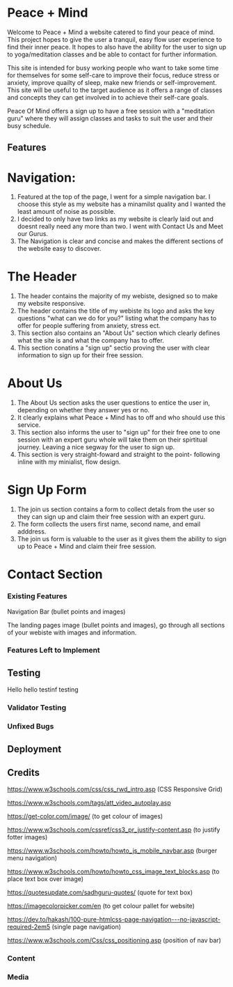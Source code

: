 # Peace + Mind

Welcome to Peace + Mind a website catered to find your peace of mind. This project hopes to give the user a tranquil, easy flow user experience to find their inner peace. It hopes to also have the ability for the user to sign up to yoga/meditation classes and be able to contact for further information. 

This site is intended for busy working people who want to take some time for themselves for some self-care to improve their focus, reduce stress or anxiety, improve quailty of sleep, make new friends or self-improvement. This site will be useful to the target audience as it offers a range of classes and concepts they can get involved in to achieve their self-care goals. 

Peace Of Mind offers a sign up to have a free session with a "meditation guru" where they will assign classes and tasks to suit the user and their busy schedule. 

## Features
# Navigation:

1. Featured at the top of the page, I went for a simple navigation bar. I choose this style as my website has a minamilst quality and I wanted the least amount of noise as possible.
2. I decided to only have two links as my website is clearly laid out and doesnt really need any more than two. I went with Contact Us and Meet our Gurus.
3. The Navigation is clear and concise and makes the different sections of the website easy to discover. 

# The Header

1. The header contains the majority of my webiste, designed so to make my website responsive.
2. The header contains the title of my webiste its logo and asks the key questions "what can we do for you?" listing what the company has to offer for people suffering from anxiety, stress ect.  
3. This section also contains an "About Us" section which clearly defines what the site is and what the company has to offer. 
4. This section conatins a "sign up" sectio proving the user with clear information to sign up for their free session. 

# About Us

1. The About Us section asks the user questions to entice the user in, depending on whether they answer yes or no. 
2. It clearly explains what Peace + Mind has to off and who should use this service. 
3. This section also informs the user to "sign up" for their free one to one session with an expert guru whole will take them on their spirtitual journey. Leaving a nice segway for the user to sign up. 
4. This section is very straight-foward and straight to the point- following inline with my minialist, flow design. 

# Sign Up Form

1. The join us section contains a form to collect detals from the user so they can sign up and claim their free session with an expert guru. 
2. The form collects the users first name, second name, and email adddress. 
3. The join us form is valuable to the user as it gives them the ability to sign up to Peace + Mind and claim their free session. 

# Contact Section


### Existing Features

Navigation Bar (bullet points and images)

The landing pages image (bullet points and images), go through all sections of your webiste with images and information. 

### Features Left to Implement

## Testing

Hello hello testinf testing

### Validator Testing

### Unfixed Bugs

## Deployment

## Credits

https://www.w3schools.com/css/css_rwd_intro.asp (CSS Responsive Grid)

https://www.w3schools.com/tags/att_video_autoplay.asp

https://get-color.com/image/ (to get colour of images)

https://www.w3schools.com/cssref/css3_pr_justify-content.asp (to justify fotter images)

https://www.w3schools.com/howto/howto_js_mobile_navbar.asp (burger menu navigation)

https://www.w3schools.com/howto/howto_css_image_text_blocks.asp (to place text box over image)

https://quotesupdate.com/sadhguru-quotes/ (quote for text box)

https://imagecolorpicker.com/en (to get colour pallet for website)

https://dev.to/hakash/100-pure-htmlcss-page-navigation---no-javascript-required-2em5 (single page navigation)

https://www.w3schools.com/Css/css_positioning.asp (position of nav bar)
### Content

### Media


